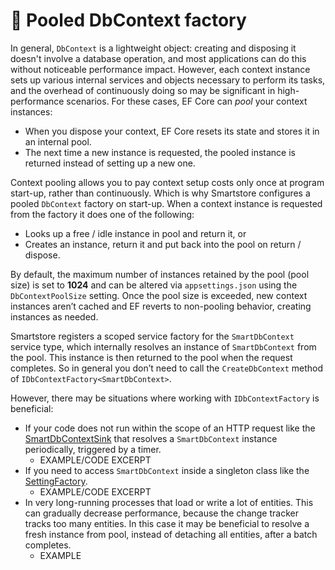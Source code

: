 # 🐣 Pooled DbContext factory

In general, `DbContext` is a lightweight object: creating and disposing it doesn't involve a database operation, and most applications can do this without noticeable performance impact. However, each context instance sets up various internal services and objects necessary to perform its tasks, and the overhead of continuously doing so may be significant in high-performance scenarios. For these cases, EF Core can _pool_ your context instances:

* When you dispose your context, EF Core resets its state and stores it in an internal pool.
* The next time a new instance is requested, the pooled instance is returned instead of setting up a new one.

Context pooling allows you to pay context setup costs only once at program start-up, rather than continuously. Which is why Smartstore configures a pooled `DbContext` factory on start-up. When a context instance is requested from the factory it does one of the following:

* Looks up a free / idle instance in pool and return it, or
* Creates an instance, return it and put back into the pool on return / dispose.

By default, the maximum number of instances retained by the pool (pool size) is set to **1024** and can be altered via `appsettings.json` using the `DbContextPoolSize` setting. Once the pool size is exceeded, new context instances aren’t cached and EF reverts to non-pooling behavior, creating instances as needed.

Smartstore registers a scoped service factory for the `SmartDbContext` service type, which internally resolves an instance of `SmartDbContext` from the pool. This instance is then returned to the pool when the request completes. So in general you don’t need to call the `CreateDbContext` method of `IDbContextFactory<SmartDbContext>`.

However, there may be situations where working with `IDbContextFactory` is beneficial:

* If your code does not run within the scope of an HTTP request like the [SmartDbContextSink](https://github.com/smartstore/Smartstore/blob/main/src/Smartstore.Core/Platform/Logging/Serilog/SmartDbContextSink.cs) that resolves a `SmartDbContext` instance periodically, triggered by a timer.
  * EXAMPLE/CODE EXCERPT
* If you need to access `SmartDbContext` inside a singleton class like the [SettingFactory](https://github.com/smartstore/Smartstore/blob/main/src/Smartstore.Core/Platform/Configuration/Services/SettingFactory.cs).
  * EXAMPLE/CODE EXCERPT
* In very long-running processes that load or write a lot of entities. This can gradually decrease performance, because the change tracker tracks too many entities. In this case it may be beneficial to resolve a fresh instance from pool, instead of detaching all entities, after a batch completes.
  * EXAMPLE
